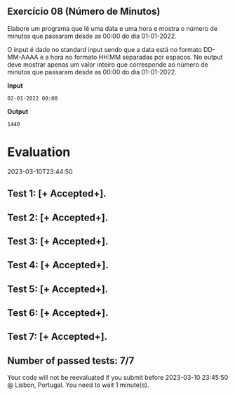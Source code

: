 ## Exercício 08 (Número de Minutos)

Elabore um programa que lê uma data e uma hora e mostra o número de minutos que passaram desde as 00:00 do dia 01-01-2022.

O input é dado no standard input sendo que a data está no formato DD-MM-AAAA e a hora no formato HH:MM separadas por espaços.
No output deve mostrar apenas um valor inteiro que corresponde ao número de minutos que passaram desde as 00:00 do dia 01-01-2022.

**Input**
```
02-01-2022 00:00
```

**Output**
```
1440
```


# Evaluation

2023-03-10T23:44:50

## Test 1: [+ Accepted+].
## Test 2: [+ Accepted+].
## Test 3: [+ Accepted+].
## Test 4: [+ Accepted+].
## Test 5: [+ Accepted+].
## Test 6: [+ Accepted+].
## Test 7: [+ Accepted+].


## Number of passed tests: 7/7


Your code will not be reevaluated if you submit before 2023-03-10 23:45:50 @ Lisbon, Portugal. You need to wait 1 minute(s).

